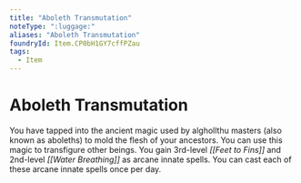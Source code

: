 ```yaml
---
title: "Aboleth Transmutation"
noteType: ":luggage:"
aliases: "Aboleth Transmutation"
foundryId: Item.CP0bH1GY7cffPZau
tags:
  - Item
---
```


# Aboleth Transmutation

You have tapped into the ancient magic used by alghollthu masters (also known as aboleths) to mold the flesh of your ancestors. You can use this magic to transfigure other beings. You gain 3rd-level _[[Feet to Fins]]_ and 2nd-level _[[Water Breathing]]_ as arcane innate spells. You can cast each of these arcane innate spells once per day.
